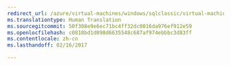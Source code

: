 ```yaml
---
redirect_url: /azure/virtual-machines/windows/sqlclassic/virtual-machines-windows-classic-sql-server-agent-extension
ms.translationtype: Human Translation
ms.sourcegitcommit: 50f308e9e6ec71bc4ff32dc0016da976ef912e59
ms.openlocfilehash: c0818bd1d098d6635548c687af974ebbbc3d83ff
ms.contentlocale: zh-cn
ms.lasthandoff: 02/16/2017

---
```

